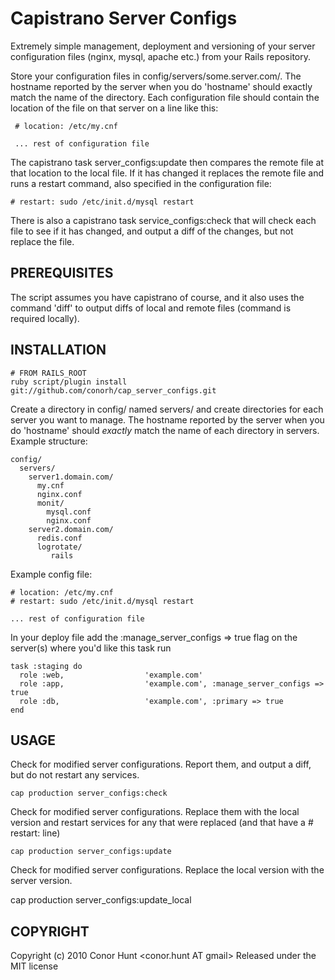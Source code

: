 Capistrano Server Configs
=========================

Extremely simple management, deployment and versioning of your server configuration files (nginx, mysql, apache etc.) from your Rails repository.

Store your configuration files in config/servers/some.server.com/. The hostname reported by the server when you do 'hostname' should exactly match the name of the directory. Each configuration file should contain the location of the file on that server on a line like this: 

     # location: /etc/my.cnf

     ... rest of configuration file

The capistrano task server_configs:update then compares the remote file at that location to the local file. If it has changed it replaces the remote file and runs a restart command, also specified in the configuration file:

    # restart: sudo /etc/init.d/mysql restart

There is also a capistrano task service_configs:check that will check each file to see if it has changed, and output a diff of the changes, but not replace the file.

PREREQUISITES
-------------

The script assumes you have capistrano of course, and it also uses the command 'diff' to output diffs of local and remote files (command is required locally).

INSTALLATION
------------

    # FROM RAILS_ROOT
    ruby script/plugin install git://github.com/conorh/cap_server_configs.git

Create a directory in config/ named servers/ and create directories for each server you want to manage. The hostname reported by the server when you do 'hostname' should *exactly* match the name of each directory in servers. Example structure:

    config/
      servers/
        server1.domain.com/
          my.cnf
          nginx.conf
          monit/
            mysql.conf
            nginx.conf
        server2.domain.com/
          redis.conf
          logrotate/
             rails

Example config file:

    # location: /etc/my.cnf
    # restart: sudo /etc/init.d/mysql restart

    ... rest of configuration file

In your deploy file add the :manage_server_configs => true flag on the server(s) where you'd
like this task run

    task :staging do
      role :web,                  'example.com'
      role :app,                  'example.com', :manage_server_configs => true
      role :db,                   'example.com', :primary => true
    end

USAGE
-----

Check for modified server configurations. Report them, and output a diff, but do not restart any services.

    cap production server_configs:check

Check for modified server configurations. Replace them with the local version and restart
services for any that were replaced (and that have a # restart: line)

    cap production server_configs:update

Check for modified server configurations. Replace the local version with the server version.

   cap production server_configs:update_local

COPYRIGHT
---------

Copyright (c) 2010 Conor Hunt <conor.hunt AT gmail>
Released under the MIT license
